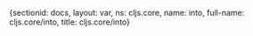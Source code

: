 {sectionid: docs, layout: var, ns: cljs.core, name: into, full-name: cljs.core/into,
  title: cljs.core/into}
